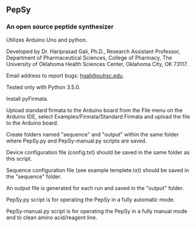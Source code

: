 ## PepSy
### An open source peptide synthesizer

Utilizes Arduino Uno and python.

Developed by Dr. Hariprasad Gali, Ph.D., Research Assistant Professor, Department of Pharmaceutical Sciences, College of Pharmacy, The University of Oklahoma Health Sciences Center, Oklahoma City, OK 73117.

Email address to report bugs: hgali@ouhsc.edu.

Tested only with Python 3.5.0.

Install pyFirmata.

Upload standard firmata to the Arduino board from the File menu on the Arduino IDE, select Examples/Firmata/Standard Firmata and upload the file to the Arduino board.

Create folders named "sequence" and "output" within the same folder where PepSy.py and PepSy-manual.py scripts are saved.

Device configuration file (config.txt) should be saved in the same folder as this script.

Sequence configuration file (see example templete.txt) should be saved in the "sequence" folder.

An output file is generated for each run and saved in the "output" folder.

PepSy.py script is for operating the PepSy in a fully automatic mode.

PepSy-manual.py script is for operating the PepSy in a fully manual mode and to clean amino acid/reagent line.

